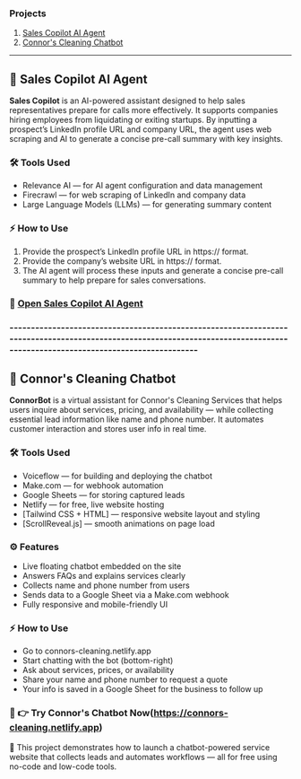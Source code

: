 ### Projects

1. [Sales Copilot AI Agent](#Sales-Copilot-AI-Agent)
2. [Connor's Cleaning Chatbot](#Connor's-Cleaning-Chatbot)

---

## 🚀 Sales Copilot AI Agent

**Sales Copilot** is an AI-powered assistant designed to help sales representatives prepare for calls more effectively. It supports companies hiring employees from liquidating or exiting startups. By inputting a prospect’s LinkedIn profile URL and company URL, the agent uses web scraping and AI to generate a concise pre-call summary with key insights.

### 🛠 Tools Used
- Relevance AI — for AI agent configuration and data management  
- Firecrawl — for web scraping of LinkedIn and company data  
- Large Language Models (LLMs) — for generating summary content  

### ⚡ How to Use
1. Provide the prospect’s LinkedIn profile URL in https:// format.  
2. Provide the company’s website URL in https:// format.  
3. The AI agent will process these inputs and generate a concise pre-call summary to help prepare for sales conversations.

### 🔗 [Open Sales Copilot AI Agent](https://app.relevanceai.com/agents/d7b62b/bf55a823b9e0-41fc-a88e-c5f855e66db5/95ea29ac-cb19-4425-8147-d2291e5a2015/embed-chat?hide_tool_steps=false&hide_file_uploads=false&hide_conversation_list=false&bubble_style=agent&primary_color=%23685FFF&bubble_icon=pd%2Fchat&input_placeholder_text=Type+your+message...&hide_logo=false&hide_description=false)

### ------------------------------------------------------------------------------------------------------------------------------------------------------------------------------

## 🧹 Connor's Cleaning Chatbot
**ConnorBot** is a virtual assistant for Connor's Cleaning Services that helps users inquire about services, pricing, and availability — while collecting essential lead information like name and phone number. It automates customer interaction and stores user info in real time.

### 🛠 Tools Used
- Voiceflow — for building and deploying the chatbot
- Make.com — for webhook automation
- Google Sheets — for storing captured leads
- Netlify — for free, live website hosting
- [Tailwind CSS + HTML] — responsive website layout and styling
- [ScrollReveal.js] — smooth animations on page load


### ⚙️ Features
- Live floating chatbot embedded on the site
- Answers FAQs and explains services clearly
- Collects name and phone number from users
- Sends data to a Google Sheet via a Make.com webhook
- Fully responsive and mobile-friendly UI

### ⚡ How to Use

- Go to connors-cleaning.netlify.app
- Start chatting with the bot (bottom-right)
- Ask about services, prices, or availability
- Share your name and phone number to request a quote
- Your info is saved in a Google Sheet for the business to follow up

### 🔗 👉 Try Connor's Chatbot Now(https://connors-cleaning.netlify.app)
 🚀 This project demonstrates how to launch a chatbot-powered service website that collects leads and automates workflows — all for free using no-code and low-code tools.
